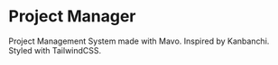 # Project Manager

Project Management System made with Mavo. Inspired by Kanbanchi. Styled with TailwindCSS.
